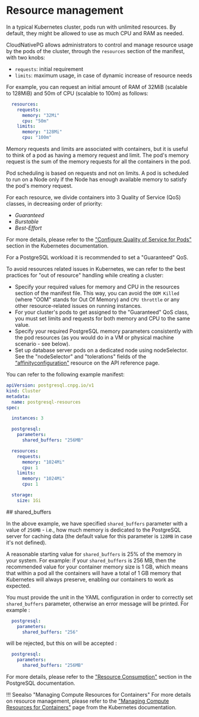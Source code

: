 # Resource management

In a typical Kubernetes cluster, pods run with unlimited resources. By default,
they might be allowed to use as much CPU and RAM as needed.

CloudNativePG allows administrators to control and manage resource usage by the pods of the cluster,
through the `resources` section of the manifest, with two knobs:

- `requests`: initial requirement
- `limits`: maximum usage, in case of dynamic increase of resource needs

For example, you can request an initial amount of RAM of 32MiB (scalable to 128MiB) and 50m of CPU (scalable to 100m)
as follows:

```yaml
  resources:
    requests:
      memory: "32Mi"
      cpu: "50m"
    limits:
      memory: "128Mi"
      cpu: "100m"
```

Memory requests and limits are associated with containers, but it is useful to think of a pod as having a memory request
and limit. The pod's memory request is the sum of the memory requests for all the containers in the pod.

Pod scheduling is based on requests and not on limits. A pod is scheduled to run on a Node only if the Node has enough
available memory to satisfy the pod's memory request.

For each resource, we divide containers into 3 Quality of Service (QoS) classes, in decreasing order of priority:

- *Guaranteed*
- *Burstable*
- *Best-Effort*

For more details, please refer to the ["Configure Quality of Service for Pods"](https://kubernetes.io/docs/tasks/configure-pod-container/quality-service-pod/#qos-classes)
section in the Kubernetes documentation.

For a PostgreSQL workload it is recommended to set a "Guaranteed" QoS.

To avoid resources related issues in Kubernetes, we can refer to the best practices for "out of resource" handling
while creating a cluster:

-  Specify your required values for memory and CPU in the resources section of the manifest file.
   This way, you can avoid the `OOM Killed` (where "OOM" stands for Out Of Memory) and `CPU throttle` or any other
   resource-related issues on running instances.
-  For your cluster's pods to get assigned to the "Guaranteed" QoS class, you must set limits and requests
   for both memory and CPU to the same value.
-  Specify your required PostgreSQL memory parameters consistently with the pod resources (as you would do
   in a VM or physical machine scenario - see below).
-  Set up database server pods on a dedicated node using nodeSelector.
   See the "nodeSelector" and "tolerations" fields of the
   [“affinityconfiguration"](cloudnative-pg.v1.md#postgresql-cnpg-io-v1-AffinityConfiguration) resource on the API reference page.

You can refer to the following example manifest:

```yaml
apiVersion: postgresql.cnpg.io/v1
kind: Cluster
metadata:
  name: postgresql-resources
spec:

  instances: 3

  postgresql:
    parameters:
      shared_buffers: "256MB"

  resources:
    requests:
      memory: "1024Mi"
      cpu: 1
    limits:
      memory: "1024Mi"
      cpu: 1

  storage:
    size: 1Gi
```

## shared_buffers

In the above example, we have specified `shared_buffers` parameter with a value of `256MB` - i.e., how much memory is
dedicated to the PostgreSQL server for caching data (the default value for this parameter is `128MB` in case
it's not defined).

A reasonable starting value for `shared_buffers` is 25% of the memory in your system.
For example: if your `shared_buffers` is 256 MB, then the recommended value for your container memory size is 1 GB,
which means that within a pod all the containers will have a total of 1 GB memory that Kubernetes will always preserve,
enabling our containers to work as expected.

You must provide the unit in the YAML configuration in order to correctly
set `shared_buffers` parameter, otherwise an error message will be printed. For example : 

```yaml
  postgresql:
    parameters:
      shared_buffers: "256"
``` 
will be rejected, but this on will be accepted :

```yaml
  postgresql:
    parameters:
      shared_buffers: "256MB"
``` 

For more details, please refer to the ["Resource Consumption"](https://www.postgresql.org/docs/current/runtime-config-resource.html)
section in the PostgreSQL documentation.

!!! Seealso "Managing Compute Resources for Containers"
    For more details on resource management, please refer to the
    ["Managing Compute Resources for Containers"](https://kubernetes.io/docs/concepts/configuration/manage-compute-resources-container/)
    page from the Kubernetes documentation.
